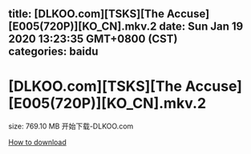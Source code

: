 
title: [DLKOO.com][TSKS][The Accuse][E005(720P)][KO_CN].mkv.2
date: Sun Jan 19 2020 13:23:35 GMT+0800 (CST)    
categories: baidu
---

# [DLKOO.com][TSKS][The Accuse][E005(720P)][KO_CN].mkv.2
size: 769.10 MB
 开始下载-DLKOO.com
 

[How to download](https://bpcam.bemobtrk.com/go/2ceec3aa-1ca2-46d6-b9ff-aaa5c184517c?jno=969)
